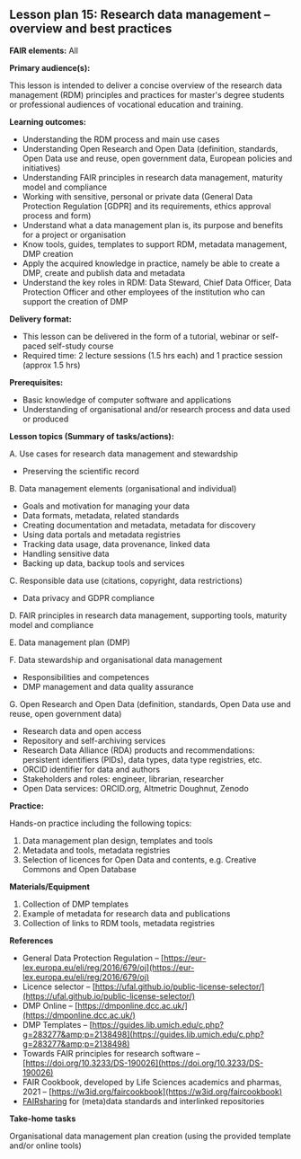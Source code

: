 ## Lesson plan 15: Research data management – overview and best practices

**FAIR elements:** All

**Primary audience(s):**

This lesson is intended to deliver a concise overview of the research data management (RDM) principles and practices for master&#39;s degree students or professional audiences of vocational education and training.

**Learning outcomes:**

- Understanding the RDM process and main use cases
- Understanding Open Research and Open Data (definition, standards, Open Data use and reuse, open government data, European policies and initiatives)
- Understanding FAIR principles in research data management, maturity model and compliance
- Working with sensitive, personal or private data (General Data Protection Regulation [GDPR] and its requirements, ethics approval process and form)
- Understand what a data management plan is, its purpose and benefits for a project or organisation
- Know tools, guides, templates to support RDM, metadata management, DMP creation
- Apply the acquired knowledge in practice, namely be able to create a DMP, create and publish data and metadata
- Understand the key roles in RDM: Data Steward, Chief Data Officer, Data Protection Officer and other employees of the institution who can support the creation of DMP

**Delivery format:**

- This lesson can be delivered in the form of a tutorial, webinar or self-paced self-study course
- Required time: 2 lecture sessions (1.5 hrs each) and 1 practice session (approx 1.5 hrs)

**Prerequisites:**

- Basic knowledge of computer software and applications
- Understanding of organisational and/or research process and data used or produced

**Lesson topics (Summary of tasks/actions):**

A. Use cases for research data management and stewardship

- Preserving the scientific record

B. Data management elements (organisational and individual)

- Goals and motivation for managing your data
- Data formats, metadata, related standards
- Creating documentation and metadata, metadata for discovery
- Using data portals and metadata registries
- Tracking data usage, data provenance, linked data
- Handling sensitive data
- Backing up data, backup tools and services

C. Responsible data use (citations, copyright, data restrictions)

- Data privacy and GDPR compliance

D. FAIR principles in research data management, supporting tools, maturity model and compliance

E. Data management plan (DMP)

F. Data stewardship and organisational data management

- Responsibilities and competences
- DMP management and data quality assurance

G. Open Research and Open Data (definition, standards, Open Data use and reuse, open government data)

- Research data and open access
- Repository and self-archiving services
- Research Data Alliance (RDA) products and recommendations: persistent identifiers (PIDs), data types, data type registries, etc.
- ORCID identifier for data and authors
- Stakeholders and roles: engineer, librarian, researcher
- Open Data services: ORCID.org, Altmetric Doughnut, Zenodo

**Practice:**

Hands-on practice including the following topics:

1. Data management plan design, templates and tools  
2. Metadata and tools, metadata registries  
3. Selection of licences for Open Data and contents, e.g. Creative Commons and Open Database

**Materials/Equipment**

1. Collection of DMP templates
2. Example of metadata for research data and publications
3. Collection of links to RDM tools, metadata registries

**References**

- General Data Protection Regulation – [https://eur-lex.europa.eu/eli/reg/2016/679/oj](https://eur-lex.europa.eu/eli/reg/2016/679/oj)
- Licence selector – [https://ufal.github.io/public-license-selector/](https://ufal.github.io/public-license-selector/)
- DMP Online – [https://dmponline.dcc.ac.uk/](https://dmponline.dcc.ac.uk/)
- DMP Templates – [https://guides.lib.umich.edu/c.php?g=283277&amp;p=2138498](https://guides.lib.umich.edu/c.php?g=283277&amp;p=2138498)
- Towards FAIR principles for research software – [https://doi.org/10.3233/DS-190026](https://doi.org/10.3233/DS-190026)
- FAIR Cookbook, developed by Life Sciences academics and pharmas, 2021 – [https://w3id.org/faircookbook](https://w3id.org/faircookbook)
- [FAIRsharing](https://fairsharing.org/) for (meta)data standards and interlinked repositories

**Take-home tasks**

Organisational data management plan creation (using the provided template and/or online tools)
